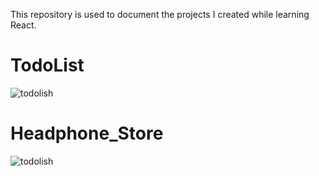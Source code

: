 This repository is used to document the projects I created while learning React.

# TodoList
![todolish](../Learn-React/assert/todolist.png)

# Headphone_Store
![todolish](../Learn-React/assert/headphonestore.png)

